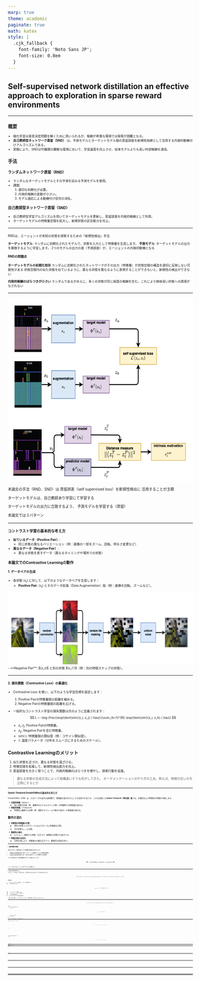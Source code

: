 ```yaml
---
marp: true
theme: academic
paginate: true
math: katex
style: |
  .cjk_fallback {
    font-family: 'Noto Sans JP';
    font-size: 0.8em
  }
---
```

<!-- _header:  -->

## Self-supervised network distillation an effective approach to exploration in sparse reward environments

---
<!-- _header: Abstract -->

<div style="font-size: 0.6em">

## 概要
- 強化学習は意思決定問題を解くために用いられるが、報酬が希薄な環境では探索が困難となる。
- **自己教師型ネットワーク蒸留（SND）** は、予測モデルとターゲットモデル間の蒸留誤差を新規性指標として活用する内発的動機付けアルゴリズムである。
- 実験により、SNDは10種類の難解な環境において、学習速度を向上させ、従来モデルよりも高い外部報酬を達成。

## 手法
### ランダムネットワーク蒸留（RND）
- ランダムなターゲットモデルとその予測を試みる予測モデルを使用。
- 課題:
  1. 適切な初期化が必要。
  2. 内発的報酬の変動が小さい。
  3. モデル適応による動機付け信号の消失。

### 自己教師型ネットワーク蒸留（SND）
- 自己教師型学習アルゴリズムを用いてターゲットモデルを更新し、蒸留誤差を内発的報酬として利用。
- ターゲットモデルの特徴量空間を拡大し、新規状態の区別能力を向上。

</div>

---
<!-- _header: RNDの問題点はなにか -->

<div style="font-size: 0.6em">
RNDは、エージェントが未知の状態を探索するための「新規性検出」手法

**ターゲットモデル**: ランダムに初期化されたモデルで、状態を入力として特徴量を生成します。
**予測モデル**: ターゲットモデルの出力を模倣するように学習します。
2つのモデルの出力の差（予測誤差）が、エージェントの内発的動機となる

#### RNDの問題点
**ターゲットモデルの初期化依存**
ランダムに初期化されたネットワークがその出力（特徴量）が状態空間の構造を適切に反映しない可能性がある
状態空間内の似た状態を似ているように、異なる状態を異なるように表現することができないと、新規性の検出ができない

**内発的報酬のばらつきが小さい**
ランダムであるがゆえに、多くの状態が同じ程度の報酬を生む。これにより興味深い状態への誘導がなされない

</div>

---
<!-- _header: ネットワーク蒸留 -->

<div class="flex" >
<div style="">

<img src=images/image.png height=500 >

</div>
<div style="font-size: 0.7em">

本論文の手法（RND、SND）は
蒸留誤差（self supervised loss）を新規性検出に
活用することが主眼

ターゲットモデルは、自己教師あり学習にて学習する

ターゲットモデルの出力に合致するよう、
予測モデルを学習する（蒸留）

本論文では３パターン


</div>
</div>

---
<!-- _header: Contrastive Learning（コントラスト学習, SND-V） -->

<div style="font-size: 0.6em">

### **コントラスト学習の基本的な考え方**

- **似ているデータ（Positive Pair）**:
  - 同じ状態の異なるバリエーション（例：画像の一部をズーム、回転、明るさ変更など）
- **異なるデータ（Negative Pair）**:
  - 異なる状態を表すデータ（異なるタイミングや場所での状態）
  
### **本論文でのContrastive Learningの動作**
#### 1. **データペアの生成**
- 各状態 $(s_t)$ に対して、以下のようなデータペアを生成します：
  - **Positive Pair**: $(s_t)$ とそのデータ拡張（Data Augmentation）版（例：画像を回転、ズームなど）。
<img src=images/image-1.png height=200>
  - **Negative Pair**: $(s_t)$ と別の状態 $(s_t')$（例：別の時間ステップの状態）。

</div>

---
<!-- _header: Contrastive Learning（コントラスト学習, SND-V） -->

<div style="font-size: 0.6em">

#### 2. **損失関数（Contrastive Loss）の最適化**
- Contrastive Loss を使い、以下のような学習目標を設定します：
  1. Positive Pairの特徴量間の距離を縮める。
  2. Negative Pairの特徴量間の距離を広げる。
  
- 一般的なコントラスト学習の損失関数は次のように定義されます：
  $$
  L = -\log \frac{\exp(\text{sim}(z_i, z_j) / \tau)}{\sum_{k=1}^{N} \exp(\text{sim}(z_i, z_k) / \tau)}
  $$
  - $z_i, z_j$: Positive Pairの特徴量。
  - $z_k$: Negative Pairを含む特徴量。
  - $\text{sim}(\cdot)$: 特徴量間の類似度（例：コサイン類似度）。
  - $\tau$: 温度パラメータ（分布をスムーズにするためのスケール）。
  
## **Contrastive Learningのメリット**
  
  1. 似た状態を近づけ、異なる状態を遠ざける。
  2. 特徴空間を拡張して、新規性検出能力を向上。
  3. 蒸留誤差を大きく保つことで、内発的報酬のばらつきを増やし、探索行動を促進。

> 異なる状態の生成方法によって結構違いそうな気がしてきた。
> オーグメンテーションのやり方の工夫。例えば、時間が近いのを正例にするとか

---
<!-- _header: Spatio-Temporal DeepInfoMax  SND-STD -->

<div style="font-size: 0.6em">


### **Spatio-Temporal DeepInfoMaxの基本的な考え方**
DeepInfoMax（DIM）は、入力データの高次元表現間で、情報量を最大化することを目指す手法です。
これを拡張した**Spatio-Temporal（時空間）版**では、空間的および時間的な特徴を考慮します。
1. **空間的特徴**（Spatio-）:
   - 同じ状態の内部（例：画像内のピクセルやパッチ間）の特徴間での情報量を最大化。
2. **時間的特徴**（-Temporal）:
   - 時間的に隣接する状態（例：連続するフレームや動きの変化）の情報量を最大化。

## **動作の流れ**
1. **状態間の特徴量を計算**:
   - 現在の状態 $s_t$ のグローバルおよびローカル特徴量を計算。
   - 次の状態 $s_{t+1}$ と比較。
2. **関連性の強化**:
   - $s_t$ と $s_{t+1}$（連続する状態）を近づけ、無関係な状態から遠ざける。
3. **特徴空間の安定化**:
   - 正則化項により、特徴量の分散を広げつつ、爆発的な成長を防ぐ。


---
<!-- _header: Spatio-Temporal DeepInfoMax  SND-STD -->

<div style="font-size: 0.6em">


### **1. 損失関数の構成**
SND-STDでは、特徴空間で以下の2種類の関連性を最大化します：
- **Global-Local Objective（GL）**: グローバルな特徴とローカルな特徴の関連性。
- **Local-Local Objective（LL）**: 畳み込み層のローカルな特徴同士の関連性。

これらを組み合わせた損失関数は次のように定義されています：
$$
L = \frac{1}{M N} (L_{\text{GL}} + L_{\text{LL}})
$$
ここで、$M$ と $N$ はミニバッチのサイズと入力数です。

---
<!-- _header: Spatio-Temporal DeepInfoMax  SND-STD -->

<div style="font-size: 0.6em">

### **2. Global-Local Objective（$L_{\text{GL}}$）**
この項は、グローバルな特徴量（入力全体を表す特徴）と、局所的な特徴量（畳み込み層の出力の一部）間の相互情報量を最大化します。

$$
L_{\text{GL}} = -\sum_{h=1}^{H} \sum_{w=1}^{W} \log \frac{\exp(g_{h,w}(s_t, s_{t+1}))}{\sum_{s_t^* \in S_{\text{next}}} \exp(g_{h,w}(s_t, s_t^*))}
$$

#### **記号の意味**:
- $g_{h,w}(s_t, s_{t+1})$: $s_t$ のグローバル特徴量と $s_{t+1}$ のローカル特徴量間のスコア。
  - 計算式は次のように定義：
    $$
    g_{h,w}(s_t, s_{t+1}) = \Phi^\top(s_t) W_g \Phi(l,h,w)(s_{t+1})
    $$
  - $\Phi(s_t)$: $s_t$ のグローバル特徴ベクトル。
  - $\Phi(l,h,w)(s_{t+1})$: $s_{t+1}$ のローカル特徴ベクトル。
  - $W_g$: 学習可能な変換行列。
- $S_{\text{next}}$: ネガティブサンプル（非連続な状態の集合）。

この項は、連続する状態 $s_t$ と $s_{t+1}$ を近づけ（Positive Sample）、無関係な状態 $s_t^*$ から遠ざけます（Negative Sample）。


---
<!-- _header: Spatio-Temporal DeepInfoMax  SND-STD -->

<div style="font-size: 0.6em">

$$
L_{\text{LL}} = -\sum_{h=1}^{H} \sum_{w=1}^{W} \log \frac{\exp(f_{h,w}(s_t, s_{t+1}))}{\sum_{s_t^* \in S_{\text{next}}} \exp(f_{h,w}(s_t, s_t^*))}
$$

#### **記号の意味**:
- $f_{h,w}(s_t, s_{t+1})$: 畳み込み層内の局所特徴量同士のスコア。
  - 計算式は次のように定義：
    $$
    f_{h,w}(s_t, s_{t+1}) = \Phi^\top(l,h,w)(s_t) W_l \Phi(l,h,w)(s_{t+1})
    $$
  - $\Phi(l,h,w)(s_t)$: $s_t$ のローカル特徴ベクトル。
  - $W_l$: 学習可能な変換行列。

#### **動作**:
- この項は、畳み込み層の局所的な特徴量同士で、連続する状態の関連性を強化します。

---
<!-- _header: Spatio-Temporal DeepInfoMax  SND-STD -->

<div style="font-size: 0.6em">

#### **4. 正則化項**
ターゲットモデルの特徴空間が「爆発的に広がる問題」を防ぐため、以下の正則化が追加されています。

##### **L2正則化**:
$$
L_2 = p_{\text{GL}} + p_{\text{LL}} = \sum_{h=1}^{H} \sum_{w=1}^{W} \left( \|f_{h,w}\| + \|g_{h,w}\| \right)
$$

##### **分散正則化**:
$$
L_\sigma = -\sigma(\Phi^\top(s_t))
$$
- 特徴量ベクトルの分散を最大化し、特徴空間のすべての次元が均等に使われるようにします。
- 分散が高くなるほど、情報が広く分布し、新規性検出能力が向上します。

##### **5. 全体の損失関数**
$$
L_T = \frac{1}{H W} \left( L_{\text{GL}} + L_{\text{LL}} + \beta_1 L_2 + \beta_2 L_\sigma \right)
$$
- $\beta_1$ と $\beta_2$: 正則化項の重み。

---
<!-- _header: SND-VIC（Variance-Invariance-Covariance Regularization）-->

<div style="font-size: 0.6em">

ターゲットモデルの特徴空間を適切に広げつつ、情報の重複や崩壊を防ぐために設計された正則化手法です。この手法は、特徴ベクトルの分散、類似性、不必要な相関を管理することで、効果的な新規性検出を可能にします。

### **SND-VICの目的**
1. **分散（Variance Term）**:
   - 特徴ベクトルが均等に広がり、情報が次元全体にわたって分散するように調整。
2. **不変性（Invariant Term）**:
   - 同じ状態（または連続する状態）の特徴ベクトルが似た特徴を持つように制約。
3. **共分散（Covariance Term）**:
   - 特徴ベクトル間の不要な相関を抑え、各次元がユニークな情報を学習できるようにする。

---
<!-- _header: SND-VIC（Variance-Invariance-Covariance Regularization）-->

<div style="font-size: 0.6em">


### **損失関数の構成**
SND-VICでは、3つの正則化項とそれらを組み合わせた最終的な損失関数を使用します。

### **1. 分散正則化（Variance Term）**
分散を管理するための正則化項は以下のように定義されています：
$$
L_v(Z) = \frac{1}{D} \sum_{d=1}^{D} \max(0; \tau - \sigma(Z_d))
$$
#### **記号の意味**:
- $Z_d$: バッチ内の特徴ベクトルの $d$-次元。
- $\sigma(Z_d)$: $Z_d$ の標準偏差。
- $\tau = 1$: 目標となる標準偏差。

#### **目的**:
- 各次元の標準偏差を $\tau$ に近づけ、次元全体に情報が均等に分布するようにします。
- **効果**: 特徴空間の「崩壊」を防ぎ、多様性を維持。


---
<!-- _header: SND-VIC（Variance-Invariance-Covariance Regularization）-->

<div style="font-size: 0.6em">


### **2. 共分散正則化（Covariance Term）**
共分散を制御するための正則化項は次のように定義されています：
$$
L_c(Z) = \frac{1}{(N-1)D} \sum_{i \neq j} [C(Z)]_{i,j}^2
$$
#### **記号の意味**:
- $C(Z)$: バッチ $Z$ の特徴ベクトルの共分散行列。
- $[C(Z)]_{i,j}$: 共分散行列の $i,j$ 要素。

#### **目的**:
- 共分散行列のオフダイアゴナル成分（二つの特徴ベクトル間の相関）を最小化。
- **効果**: 特徴ベクトルの次元が互いに独立した情報を持つようにする。

---
<!-- _header: SND-VIC（Variance-Invariance-Covariance Regularization）-->

<div style="font-size: 0.6em">


### **3. 不変性正則化（Invariant Term）**
不変性を維持するための正則化項は以下のように定義されています：
$$
L_s(Z, Z') = \frac{1}{N} \sum_{b=1}^{N} \|Z_n - Z'_n\|^2
$$
#### **記号の意味**:
- $Z, Z'$: 2つの状態（または連続状態）から得られる特徴ベクトルのバッチ。
- $\|Z_n - Z'_n\|$: 特徴ベクトル間のユークリッド距離。

#### **目的**:
- 同じ状態（または連続状態）の特徴ベクトルが似た特徴を持つようにする。
- **効果**: ターゲットモデルが入力状態の構造を一貫して捉えられるようになる。

---
<!-- _header: SND-VIC（Variance-Invariance-Covariance Regularization）-->

<div style="font-size: 0.6em">


### **4. 全体の損失関数**
最終的な損失関数は、上記の正則化項を組み合わせて次のように定義されています：
$$
L_T = \lambda L_s(Z, Z') + \mu [L_v(Z) + L_v(Z')] + \nu [L_c(Z) + L_c(Z')]
$$
#### **記号の意味**:
- $\lambda, \mu, \nu$: 各正則化項の重み。
  - 実験的に $\lambda = 1$, $\mu = 1$, $\nu = 1/25$ に設定。

---
<!-- _header: SND-VIC（Variance-Invariance-Covariance Regularization）-->

<div style="font-size: 0.6em">


## **動作の流れ**
1. **状態間の特徴ベクトルを計算**:
   - 現在の状態 $s_t$ と次の状態 $s_{t+1}$ から特徴ベクトル $Z, Z'$ を抽出。
2. **分散を管理**:
   - 各次元の標準偏差を目標値に近づけ、情報が均等に分布するようにする。
3. **共分散を制御**:
   - 特徴ベクトル間の不要な相関を抑え、各次元が独立した情報を持つようにする。
4. **不変性を維持**:
   - 同じ状態（または連続状態）間で特徴ベクトルが似るようにする。

---
<!-- _header: SND-VIC（Variance-Invariance-Covariance Regularization）-->

<div style="font-size: 0.6em">


## **SND-VICの効果**
1. **特徴空間の多様性の確保**:
   - 分散を制御することで、特徴ベクトルが次元全体にわたって広がり、情報の欠損や崩壊を防ぎます。
2. **不要な相関の除去**:
   - 共分散を最小化することで、各次元がユニークな情報を持つようにします。
3. **状態間の類似性を管理**:
   - 不変性を維持することで、入力データの構造を正確に捉えます。
